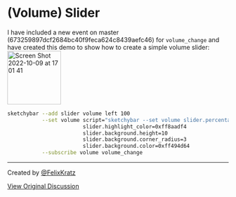 # (Volume) Slider
I have included a new event on master (673259897dcf2684bc40f9feca624c8439aefc46) for `volume_change` and have created this demo to show how to create a simple volume slider:
<img width="122" alt="Screen Shot 2022-10-09 at 17 01 41" src="https://user-images.githubusercontent.com/22680421/194764148-7d64e594-1b9d-46d6-87c6-bdb84a63a649.png">


```bash
sketchybar --add slider volume left 100                                           \
           --set volume script="sketchybar --set volume slider.percentage=\$INFO" \
                        slider.highlight_color=0xff8aadf4                         \
                        slider.background.height=10                               \
                        slider.background.corner_radius=3                         \
                        slider.background.color=0xff494d64                        \
           --subscribe volume volume_change
```

---

Created by [@FelixKratz](https://github.com/FelixKratz)

[View Original Discussion](https://github.com/FelixKratz/SketchyBar/discussions/12#discussioncomment-3833532)
